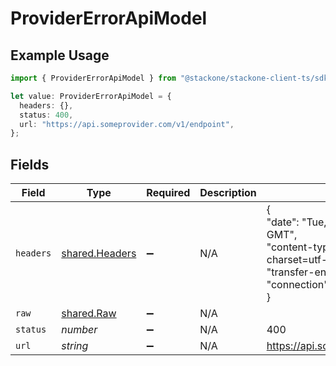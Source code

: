 # ProviderErrorApiModel

## Example Usage

```typescript
import { ProviderErrorApiModel } from "@stackone/stackone-client-ts/sdk/models/shared";

let value: ProviderErrorApiModel = {
  headers: {},
  status: 400,
  url: "https://api.someprovider.com/v1/endpoint",
};
```

## Fields

| Field                                                                                                                                                 | Type                                                                                                                                                  | Required                                                                                                                                              | Description                                                                                                                                           | Example                                                                                                                                               |
| ----------------------------------------------------------------------------------------------------------------------------------------------------- | ----------------------------------------------------------------------------------------------------------------------------------------------------- | ----------------------------------------------------------------------------------------------------------------------------------------------------- | ----------------------------------------------------------------------------------------------------------------------------------------------------- | ----------------------------------------------------------------------------------------------------------------------------------------------------- |
| `headers`                                                                                                                                             | [shared.Headers](../../../sdk/models/shared/headers.md)                                                                                               | :heavy_minus_sign:                                                                                                                                    | N/A                                                                                                                                                   | {<br/>"date": "Tue, 02 Apr 2024 13:52:01 GMT",<br/>"content-type": "application/json; charset=utf-8",<br/>"transfer-encoding": "chunked",<br/>"connection": "close"<br/>} |
| `raw`                                                                                                                                                 | [shared.Raw](../../../sdk/models/shared/raw.md)                                                                                                       | :heavy_minus_sign:                                                                                                                                    | N/A                                                                                                                                                   |                                                                                                                                                       |
| `status`                                                                                                                                              | *number*                                                                                                                                              | :heavy_minus_sign:                                                                                                                                    | N/A                                                                                                                                                   | 400                                                                                                                                                   |
| `url`                                                                                                                                                 | *string*                                                                                                                                              | :heavy_minus_sign:                                                                                                                                    | N/A                                                                                                                                                   | https://api.someprovider.com/v1/endpoint                                                                                                              |